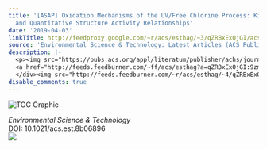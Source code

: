 ```yaml
---
title: '[ASAP] Oxidation Mechanisms of the UV/Free Chlorine Process: Kinetic Modeling
  and Quantitative Structure Activity Relationships'
date: '2019-04-03'
linkTitle: http://feedproxy.google.com/~r/acs/esthag/~3/qZRBxExOjGI/acs.est.8b06896
source: 'Environmental Science & Technology: Latest Articles (ACS Publications)'
description: |-
  <p><img src="https://pubs.acs.org/appl/literatum/publisher/achs/journals/content/esthag/0/esthag.ahead-of-print/acs.est.8b06896/20190403/images/medium/es-2018-06896b_0006.gif" alt="TOC Graphic"/></p><div><cite>Environmental Science & Technology</cite></div><div>DOI: 10.1021/acs.est.8b06896</div><div class="feedflare">
  <a href="http://feeds.feedburner.com/~ff/acs/esthag?a=qZRBxExOjGI:9zmdIc7GTZc:yIl2AUoC8zA"><img src="http://feeds.feedburner.com/~ff/acs/esthag?d=yIl2AUoC8zA" border="0"></img></a>
  </div><img src="http://feeds.feedburner.com/~r/acs/esthag/~4/qZRBxExOjGI" height="1" width="1" ...
disable_comments: true
---
```

<p><img src="https://pubs.acs.org/appl/literatum/publisher/achs/journals/content/esthag/0/esthag.ahead-of-print/acs.est.8b06896/20190403/images/medium/es-2018-06896b_0006.gif" alt="TOC Graphic"/></p><div><cite>Environmental Science & Technology</cite></div><div>DOI: 10.1021/acs.est.8b06896</div><div class="feedflare">
<a href="http://feeds.feedburner.com/~ff/acs/esthag?a=qZRBxExOjGI:9zmdIc7GTZc:yIl2AUoC8zA"><img src="http://feeds.feedburner.com/~ff/acs/esthag?d=yIl2AUoC8zA" border="0"></img></a>
</div><img src="http://feeds.feedburner.com/~r/acs/esthag/~4/qZRBxExOjGI" height="1" width="1" ...